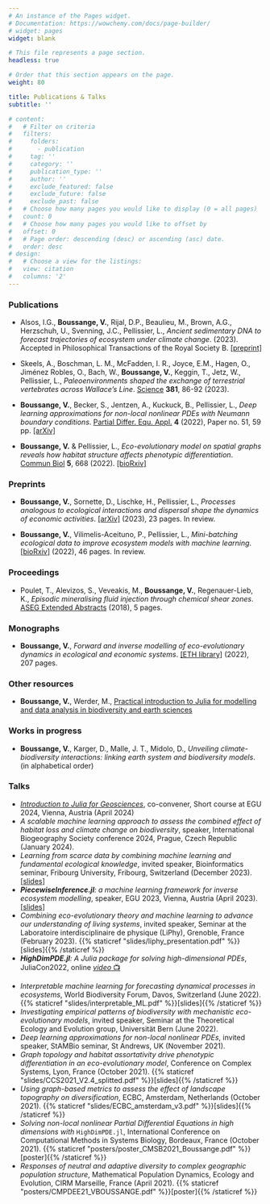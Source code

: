 ```yaml
---
# An instance of the Pages widget.
# Documentation: https://wowchemy.com/docs/page-builder/
# widget: pages
widget: blank

# This file represents a page section.
headless: true

# Order that this section appears on the page.
weight: 80

title: Publications & Talks
subtitle: ''

# content:
#   # Filter on criteria
#   filters:
#     folders:
#       - publication
#     tag: ''
#     category: ''
#     publication_type: ''
#     author: ''
#     exclude_featured: false
#     exclude_future: false
#     exclude_past: false
#   # Choose how many pages you would like to display (0 = all pages)
#   count: 0
#   # Choose how many pages you would like to offset by
#   offset: 0
#   # Page order: descending (desc) or ascending (asc) date.
#   order: desc
# design:
#   # Choose a view for the listings:
#   view: citation
#   columns: '2'
---
```


### Publications
- Alsos, I.G., **Boussange, V.**, Rijal, D.P., Beaulieu, M., Brown, A.G., Herzschuh, U., Svenning, J.C., Pellissier, L., _Ancient sedimentary DNA to forecast trajectories of ecosystem under climate change_. (2023). Accepted in Philosophical Transactions of the Royal Society B. [[preprint]](https://www.researchsquare.com/article/rs-3542192/v1)

- Skeels, A., Boschman, L. M., McFadden, I. R., Joyce, E.M., Hagen, O., Jiménez Robles, O., Bach, W., **Boussange, V.**, Keggin, T., Jetz, W., Pellissier, L., _Paleoenvironments shaped the exchange of terrestrial vertebrates across Wallace’s Line_. [Science](https://www.science.org/doi/10.1126/science.adf7122) **381**, 86-92 (2023).

- **Boussange, V.**, Becker, S., Jentzen, A., Kuckuck, B., Pellissier, L., _Deep learning approximations for non-local nonlinear PDEs with Neumann boundary conditions_. [Partial Differ. Equ. Appl.](https://link.springer.com/article/10.1007/s42985-023-00244-0) **4** (2022), Paper no. 51, 59 pp. [[arXiv]](https://arxiv.org/abs/2205.03672)

- **Boussange, V.** & Pellissier, L., _Eco-evolutionary model on spatial graphs reveals how habitat structure affects phenotypic differentiation_. [Commun Biol](https://doi.org/10.1038/s42003-022-03595-3) **5**, 668 (2022). [[bioRxiv]](https://www.biorxiv.org/content/10.1101/2021.07.06.451404.abstract)

### Preprints
- **Boussange, V.**, Sornette, D., Lischke, H., Pellissier, L., _Processes analogous to ecological interactions and dispersal shape the dynamics of economic activities_. [[arXiv]](https://arxiv.org/abs/2301.09486) (2023), 23 pages. In review.

- **Boussange, V.**, Vilimelis-Aceituno, P., Pellissier, L., _Mini-batching ecological data to improve ecosystem models with machine learning_. [[bioRxiv]](https://www.biorxiv.org/content/10.1101/2022.07.25.501365v1) (2022), 46 pages. In review.

### Proceedings

- Poulet, T., Alevizos, S., Veveakis, M., **Boussange, V.**, Regenauer-Lieb, K., _Episodic mineralising fluid injection through chemical shear zones_. [ASEG Extended Abstracts](https://www.biorxiv.org/content/10.1101/2021.07.06.451404.abstract) (2018), 5 pages.

### Monographs
- **Boussange, V.**, _Forward and inverse modelling of eco-evolutionary dynamics in ecological and economic systems_. [[ETH library]](https://doi.org/10.3929/ethz-b-000598848) (2022), 207 pages.

### Other resources
- **Boussange, V.**, Werder, M., [Practical introduction to Julia for modelling and data analysis in biodiversity and earth sciences](https://github.com/vboussange/WSLJuliaWorkshop2023)

### Works in progress

- **Boussange, V.**, Karger, D., Malle, J. T., Midolo, D., _Unveiling climate-biodiversity interactions: linking earth system and biodiversity models_. (in alphabetical order)

<!-- - Becker, S., **Boussange, V.**, Jentzen, A., Kruse, T.,  _Machine learning methods for computing asset trading strategies in goal based investment management_. (in alphabetical order) -->

### Talks
- [_Introduction to Julia for Geosciences_](https://meetingorganizer.copernicus.org/EGU24/session/49443), co-convener, Short course at EGU 2024, Vienna, Austria (April 2024)
- _A scalable machine learning approach to assess the combined effect of habitat loss and climate change on biodiversity_, speaker, International Biogeography Society conference 2024, Prague, Czech Republic (January 2024).
- _Learning from scarce data by combining machine learning and fundamental ecological knowledge_, invited speaker, Bioinformatics seminar, Fribourg University, Fribourg, Switzerland (December 2023). [[slides]](slides/wegmann_presentation_compressed.pdf)
- _**PiecewiseInference.jl**: a machine learning framework for inverse ecosystem modelling_, speaker, EGU 2023, Vienna, Austria (April 2023). [[slides]](slides/EGU2023.pdf)
- _Combining eco-evolutionary theory and machine learning to advance our understanding of living systems_, invited speaker, Seminar at the Laboratoire interdisciplinaire de physique (LiPhy), Grenoble, France (February 2023). {{% staticref "slides/liphy_presentation.pdf" %}}[slides]{{% /staticref %}}
- _**HighDimPDE.jl**: A Julia package for solving high-dimensional PDEs_, JuliaCon2022, online [*video* 📺](https://youtu.be/4sXqGhhknT4)
<!-- - _Numerical approximations of solutions of highly dimensional, non-local nonlinear PDEs_. StAMBio seminar, St Andrews, UK. (November 2021), [[slides]]({{site.url}}/files/slides/CCS2021_V2.4_splitted.pdf). -->
- _Interpretable machine learning for forecasting dynamical processes in ecosystems_, World Biodiversity Forum, Davos, Switzerland (June 2022). {{% staticref "slides/interpretable_ML.pdf" %}}[slides]{{% /staticref %}}
- _Investigating empirical patterns of biodiversity with mechanistic eco-evolutionary models_, invited speaker, Seminar at the Theoretical Ecology and Evolution group, Universität Bern (June 2022).
- _Deep learning approximations for non-local nonlinear PDEs_, invited speaker, StAMBio seminar, St Andrews, UK (November 2021).
- _Graph topology and habitat assortativity drive phenotypic differentiation in an eco-evolutionary model_, Conference on Complex Systems, Lyon, France (October 2021). {{% staticref "slides/CCS2021_V2.4_splitted.pdf" %}}[slides]{{% /staticref %}}
- _Using graph-based metrics to assess the effect of landscape topography on diversification_, ECBC, Amsterdam, Netherlands (October 2021). {{% staticref "slides/ECBC_amsterdam_v3.pdf" %}}[slides]{{% /staticref %}}
- _Solving non-local nonlinear Partial Differential Equations in high dimensions with_ `HighDimPDE.jl`, International Conference on Computational Methods in Systems Biology, Bordeaux, France (October 2021). {{% staticref "posters/poster_CMSB2021_Boussange.pdf" %}}[poster]{{% /staticref %}}
- _Responses of neutral and adaptive diversity to complex geographic population structure_, Mathematical Population Dynamics, Ecology and Evolution, CIRM Marseille, France (April 2021). {{% staticref "posters/CMPDEE21_VBOUSSANGE.pdf" %}}[poster]{{% /staticref %}}


